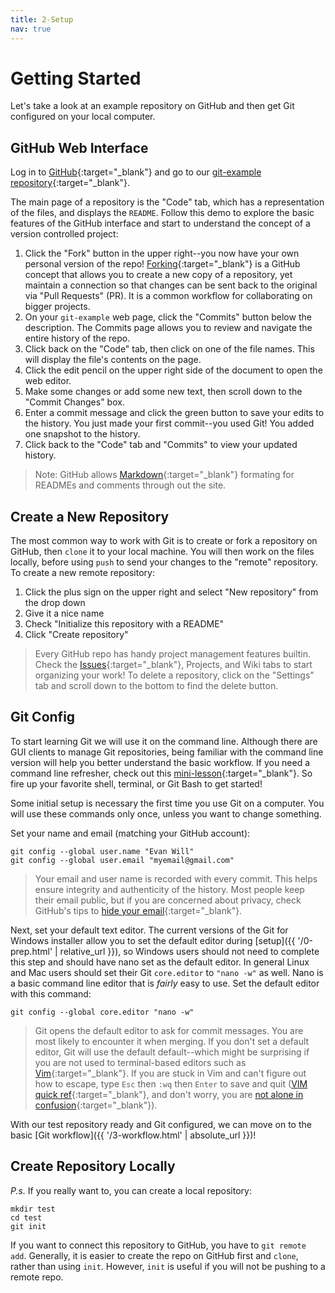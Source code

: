 ```yaml
---
title: 2-Setup
nav: true
---
```


# Getting Started

Let's take a look at an example repository on GitHub and then get Git configured on your local computer.

## GitHub Web Interface

Log in to [GitHub](https://github.com){:target="_blank"} and go to our [git-example repository](https://github.com/uidaholib/git-example){:target="_blank"}.

The main page of a repository is the "Code" tab, which has a representation of the files, and displays the `README`.
Follow this demo to explore the basic features of the GitHub interface and start to understand the concept of a version controlled project:

1. Click the "Fork" button in the upper right--you now have your own personal version of the repo! [Forking](https://guides.github.com/activities/forking/){:target="_blank"} is a GitHub concept that allows you to create a new copy of a repository, yet maintain a connection so that changes can be sent back to the original via "Pull Requests" (PR). It is a common workflow for collaborating on bigger projects.
2. On your `git-example` web page, click the "Commits" button below the description. The Commits page allows you to review and navigate the entire history of the repo.
3. Click back on the "Code" tab, then click on one of the file names. This will display the file's contents on the page. 
4. Click the edit pencil on the upper right side of the document to open the web editor. 
5. Make some changes or add some new text, then scroll down to the "Commit Changes" box. 
6. Enter a commit message and click the green button to save your edits to the history. You just made your first commit--you used Git! You added one snapshot to the history.
7. Click back to the "Code" tab and "Commits" to view your updated history.

> Note: GitHub allows [Markdown](https://guides.github.com/features/mastering-markdown/){:target="_blank"} formating for READMEs and comments through out the site.

## Create a New Repository

The most common way to work with Git is to create or fork a repository on GitHub, then `clone` it to your local machine.
You will then work on the files locally, before using `push` to send your changes to the "remote" repository.
To create a new remote repository:

1. Click the plus sign on the upper right and select "New repository" from the drop down
2. Give it a nice name
3. Check "Initialize this repository with a README"
4. Click "Create repository"

> Every GitHub repo has handy project management features builtin. 
> Check the [Issues](https://guides.github.com/features/issues/){:target="_blank"}, Projects, and Wiki tabs to start organizing your work!
> To delete a repository, click on the "Settings" tab and scroll down to the bottom to find the delete button.

## Git Config

To start learning Git we will use it on the command line.
Although there are GUI clients to manage Git repositories, being familiar with the command line version will help you better understand the basic workflow.
If you need a command line refresher, check out this [mini-lesson](https://evanwill.github.io/_drafts/notes/commandline.html){:target="_blank"}.
So fire up your favorite shell, terminal, or Git Bash to get started!

Some initial setup is necessary the first time you use Git on a computer.
You will use these commands only once, unless you want to change something.

Set your name and email (matching your GitHub account):

```
git config --global user.name "Evan Will"
git config --global user.email "myemail@gmail.com"
```

> Your email and user name is recorded with every commit.
> This helps ensure integrity and authenticity of the history.
> Most people keep their email public, but if you are concerned about privacy, check GitHub's tips to [hide your email](https://help.github.com/articles/about-commit-email-addresses/){:target="_blank"}.

Next, set your default text editor. 
The current versions of the Git for Windows installer allow you to set the default editor during [setup]({{ '/0-prep.html' | relative_url }}), so Windows users should not need to complete this step and should have nano set as the default editor.
In general Linux and Mac users should set their Git `core.editor` to `"nano -w"` as well.
Nano is a basic command line editor that is *fairly* easy to use.
Set the default editor with this command:

```
git config --global core.editor "nano -w"
```

> Git opens the default editor to ask for commit messages. 
> You are most likely to encounter it when merging.
> If you don't set a default editor, Git will use the default default--which might be surprising if you are not used to terminal-based editors such as [Vim](http://www.vim.org/){:target="_blank"}. 
> If you are stuck in Vim and can't figure out how to escape, type `Esc` then `:wq` then `Enter` to save and quit ([VIM quick ref](https://w3.cs.jmu.edu/bernstdh/Web/common/help/vim.php){:target="_blank"}, and don't worry, you are [not alone in confusion](https://stackoverflow.blog/2017/05/23/stack-overflow-helping-one-million-developers-exit-vim/){:target="_blank"}).

With our test repository ready and Git configured, we can move on to the basic [Git workflow]({{ '/3-workflow.html' | absolute_url }})!

## Create Repository Locally

*P.s.* If you really want to, you can create a local repository:

```
mkdir test
cd test
git init
```

If you want to connect this repository to GitHub, you have to `git remote add`.
Generally, it is easier to create the repo on GitHub first and `clone`, rather than using `init`.
However, `init` is useful if you will not be pushing to a remote repo.
